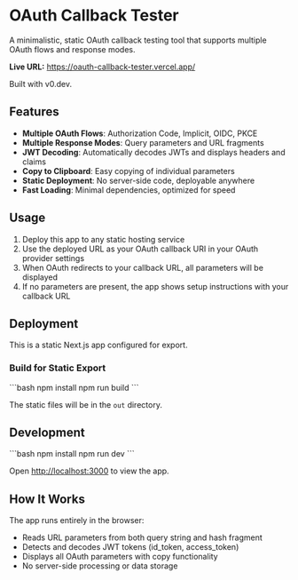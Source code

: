 # OAuth Callback Tester

A minimalistic, static OAuth callback testing tool that supports multiple OAuth flows and response modes.

**Live URL:** <https://oauth-callback-tester.vercel.app/>

Built with v0.dev.

## Features

- **Multiple OAuth Flows**: Authorization Code, Implicit, OIDC, PKCE
- **Multiple Response Modes**: Query parameters and URL fragments
- **JWT Decoding**: Automatically decodes JWTs and displays headers and claims
- **Copy to Clipboard**: Easy copying of individual parameters
- **Static Deployment**: No server-side code, deployable anywhere
- **Fast Loading**: Minimal dependencies, optimized for speed

## Usage

1. Deploy this app to any static hosting service
2. Use the deployed URL as your OAuth callback URI in your OAuth provider settings
3. When OAuth redirects to your callback URL, all parameters will be displayed
4. If no parameters are present, the app shows setup instructions with your callback URL

## Deployment

This is a static Next.js app configured for export.

### Build for Static Export

\`\`\`bash
npm install
npm run build
\`\`\`

The static files will be in the `out` directory.

## Development

\`\`\`bash
npm install
npm run dev
\`\`\`

Open [http://localhost:3000](http://localhost:3000) to view the app.

## How It Works

The app runs entirely in the browser:
- Reads URL parameters from both query string and hash fragment
- Detects and decodes JWT tokens (id_token, access_token)
- Displays all OAuth parameters with copy functionality
- No server-side processing or data storage
